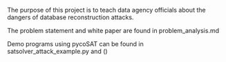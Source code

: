 The purpose of this project is to teach data agency officials about the dangers
of database reconstruction attacks. 

The problem statement and white paper are found in problem_analysis.md

Demo programs using pycoSAT can be found in satsolver_attack_example.py and ()
